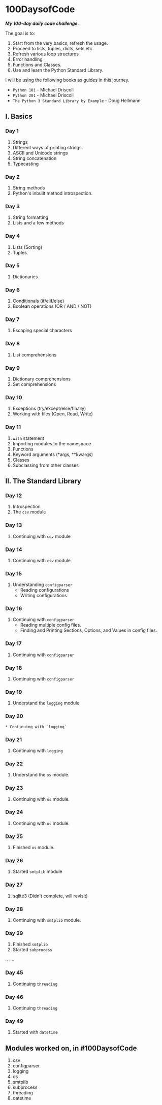 # 100DaysofCode

_**My 100-day daily code challenge.**_

The goal is to:

1. Start from the very basics, refresh the usage.
2. Proceed to lists, tuples, dicts, sets etc.
3. Refresh various loop structures
4. Error handling
5. Functions and Classes.
6. Use and learn the Python Standard Library.

I will be using the following books as guides in this journey.

* `Python 101` - Michael Driscoll
* `Python 201` - Michael Driscoll
* `The Python 3 Standard Library by Example` - Doug Hellmann

## I. Basics

### Day 1
1. Strings
2. Different ways of printing strings.
2. ASCII and Unicode strings
4. String concatenation
5. Typecasting

### Day 2
1. String methods
2. Python's inbuilt method introspection.

### Day 3
1. String formatting
2. Lists and a few methods

### Day 4
1. Lists (Sorting)
2. Tuples

### Day 5
1. Dictionaries

### Day 6
1. Conditionals (if/elif/else)
2. Boolean operations (OR / AND / NOT)

### Day 7
1. Escaping special characters

### Day 8
1. List comprehensions

### Day 9
1. Dictionary comprehensions
2. Set comprehensions

### Day 10
1. Exceptions (try/except/else/finally)
2. Working with files (Open, Read, Write)

### Day 11
1. `with` statement
2. Importing modules to the namespace
3. Functions
4. Keyword arguments (*args, **kwargs)
5. Classes
6. Subclassing from other classes

## II. The Standard Library

### Day 12
1. Introspection
2. The `csv` module

### Day 13
1. Continuing with `csv` module

### Day 14
1. Continuing with `csv` module

### Day 15
1. Understanding `configparser`
    * Reading configurations
    * Writing configurations

### Day 16
1. Continuing with `configparser`
    * Reading multiple config files.
    * Finding and Printing Sections, Options, and Values in config files.

### Day 17
1. Continuing with `configparser`

### Day 18
1. Continuing with `configparser`

### Day 19
1. Understand the `logging` module

### Day 20
    * Continuing with `logging`

### Day 21
1. Continuing with `logging`

### Day 22
1. Understand the `os` module.

### Day 23
1. Continuing with `os` module.

### Day 24
1. Continuing with `os` module.

### Day 25
1. Finished `os` module.

### Day 26
1. Started `smtplib` module

### Day 27
1. sqlite3 (Didn't complete, will revisit)

### Day 28
1. Continuing with `smtplib` module.

### Day 29
1. Finished `smtplib`
2. Started `subprocess`

..
....

### Day 45
1. Continuing `threading`

### Day 46
1. Continuing `threading`

### Day 49
1. Started with `datetime`

## Modules worked on, in #100DaysofCode
1. csv
2. configparser
3. logging
4. os
5. smtplib
6. subprocess
7. threading
8. datetime
